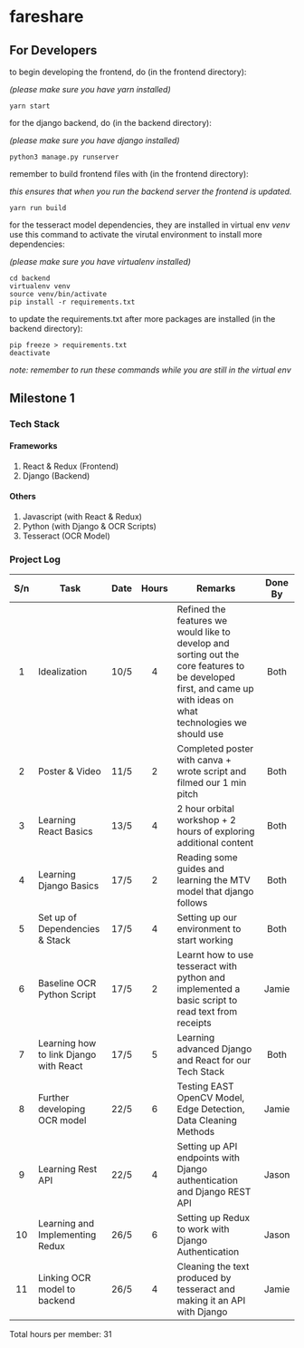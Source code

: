 # fareshare

## For Developers
to begin developing the frontend, do (in the frontend directory):

_(please make sure you have yarn installed)_

```
yarn start
```

for the django backend, do (in the backend directory):

_(please make sure you have django installed)_

```
python3 manage.py runserver
```

remember to build frontend files with (in the frontend directory):

_this ensures that when you run the backend server the frontend is updated._
```
yarn run build
```

for the tesseract model dependencies, they are installed in virtual env _venv_
use this command to activate the virutal environment to install more dependencies:

_(please make sure you have virtualenv installed)_

```
cd backend
virtualenv venv
source venv/bin/activate
pip install -r requirements.txt
```

to update the requirements.txt after more packages are installed (in the backend directory):

```
pip freeze > requirements.txt
deactivate
```
_note: remember to run these commands while you are still in the virtual env_

## Milestone 1

### Tech Stack
#### Frameworks
1. React & Redux (Frontend)
2. Django (Backend)
#### Others
1. Javascript (with React & Redux)
2. Python (with Django & OCR Scripts)
3. Tesseract (OCR Model)

### Project Log
| S/n | Task              | Date | Hours | Remarks | Done By |
| :----: | ----------------- | :----: | :----: | ------- | :----: |
|1|Idealization|10/5|4|Refined the features we would like to develop and sorting out the core features to be developed first, and came up with ideas on what technologies we should use|Both|
|2|Poster & Video|11/5|2|Completed poster with canva + wrote script and filmed our 1 min pitch|Both|
|3|Learning React Basics|13/5|4|2 hour orbital workshop + 2 hours of exploring additional content|Both|
|4|Learning Django Basics|17/5|2|Reading some guides and learning the MTV model that django follows|Both|
|5|Set up of Dependencies & Stack|17/5|4|Setting up our environment to start working|Both|
|6|Baseline OCR Python Script|17/5|2|Learnt how to use tesseract with python and implemented a basic script to read text from receipts|Jamie|
|7|Learning how to link Django with React|17/5|5|Learning advanced Django and React for our Tech Stack|Both|
|8|Further developing OCR model|22/5|6|Testing EAST OpenCV Model, Edge Detection, Data Cleaning Methods|Jamie|
|9|Learning Rest API|22/5|4|Setting up API endpoints with Django authentication and Django REST API|Jason|
|10|Learning and Implementing Redux|26/5|6|Setting up Redux to work with Django Authentication|Jason|
|11|Linking OCR model to backend|26/5|4|Cleaning the text produced by tesseract and making it an API with Django|Jamie|

Total hours per member: 31
